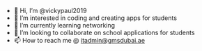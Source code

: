 - 👋 Hi, I’m @vickypaul2019
- 👀 I’m interested in coding and creating apps for students
- 🌱 I’m currently learning networking
- 💞️ I’m looking to collaborate on school applications for students
- 📫 How to reach me @ itadmin@gmsdubai.ae

<!---
vickypaul2019/vickypaul2019 is a ✨ special ✨ repository because its `README.md` (this file) appears on your GitHub profile.
You can click the Preview link to take a look at your changes.
--->
